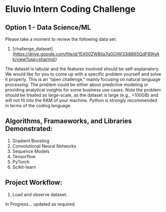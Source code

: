 Eluvio Intern Coding Challenge
==============================

Option 1 - Data Science/ML
--------------------------

Please take a moment to review the following data set:

1. [challenge_dataset](https://drive.google.com/file/d/15X00ZWBjla7qGOIW33j8865QdF89IyAk/view?usp=sharing\)

The dataset is tabular and the features involved should be self-explanatory. We would like for you to come up with a specific problem yourself and solve it properly. This is an “open challenge,” mainly focusing on natural language processing. The problem could be either about predictive modeling or providing analytical insights for some business use cases. Note the problem should be treated as large-scale, as the dataset is large (e.g., >100GB) and will not fit into the RAM of your machine. Python is strongly recommended in terms of the coding language.

Algorithms, Framaeworks, and Libraries Demonstrated:
----------------------------------------------------

1. Gradient Boosting
2. Convolutional Neural Networks
3. Sequence Models
4. Tensorflow
5. PyTorch
6. Scikit-learn

Project Workflow:
-----------------

1. Load and observe dataset.

In Progress...
	updated as required.